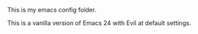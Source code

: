 This is my emacs config folder.

This is a vanilla version of Emacs 24 with Evil at default settings.
